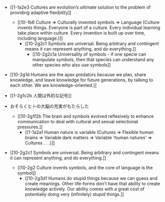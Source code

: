 - [[1-1a2e3 Cultures are evolution’s ultimate solution to the problem of providing adaptive flexibility]]
	- [[10-1b6 Culture ⇒ Culturally invented symbols ⇒ Language (Culture invents things. Everyone is part of a culture. Every individual learning take place within culture. Every invention is built up over time, including language.)]]
		- [[10-2g2c1 Symbols are universal. Being arbitrary and contingent means it can represent anything, and do everything.]]
			- [[10-2g2c1a Universality of symbols - if one specie can manipulate symbols, then that species can understand any other species who also use symbols]]

- [[10-2g1d Humans are the apex predators because we plan, share knowledge, and leave knowledge for future generations, by talking to each other. We are knowledge-oriented.]]

- [[1-2g1c2b 人間は外的な記号]]

- おそらくヒトの大脳の充実がもたらした
	- [[10-2g1f2b The brain and symbols evolved reflexively to enhance communication to deal with cultural and sexual selectional pressures.]]
		- [[1-1a2a1 Human nature is variable (Cultures ⇒ Flexible human brains ⇒ Variable dark matters ⇒ Variable 'human natures' ⇒ Cultures . . .)]]

- [[10-2g2c1 Symbols are universal. Being arbitrary and contingent means it can represent anything, and do everything.]]
	- [[10-2g2 Culture invents symbols, and the core of language is the symbol]]
		- [[10-2g3d1 Humans do stupid things because we can guess and create meanings. Other life-forms don't have that ability to create knowledge actively. Our ability comes with a great cost of potentially doing very (infinitely) stupid things.]]
